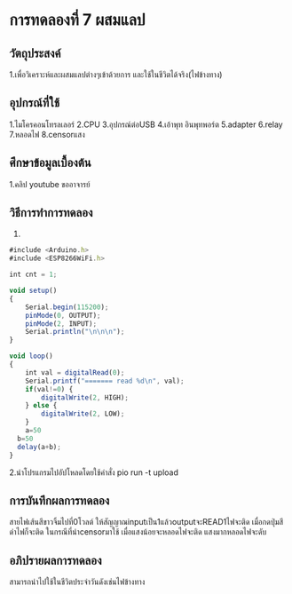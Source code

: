 # การทดลองที่ 7 ผสมแลป
## วัตถุประสงค์
1.เพื่อวิเคราะห์และผสมแลปต่างๆเข้าด้วยการ และใช้ในชีวิตได้จริง(ไฟข้างทาง)

## อุปกรณ์ที่ใช้
1.ไมโครคอนโทรลเลอร์
2.CPU
3.อุปกรณ์ต่อUSB
4.เอ้าพุท อินพุทพอร์ต
5.adapter
6.relay
7.หลอดไฟ
8.censorแสง

## ศึกษาข้อมูลเบื้องต้น
1.คลิป youtube ขออาจารย์

## วิธีการทำการทดลอง
1.
```javascript
#include <Arduino.h>
#include <ESP8266WiFi.h>

int cnt = 1;

void setup()
{
	Serial.begin(115200);
	pinMode(0, OUTPUT);
	pinMode(2, INPUT);
	Serial.println("\n\n\n");
}

void loop()
{
	int val = digitalRead(0);
	Serial.printf("======= read %d\n", val);
	if(val!=0) {
		digitalWrite(2, HIGH);
	} else {
		digitalWrite(2, LOW);
	}
	a=50
  b=50
  delay(a+b);
}
```
2.นำโปรแกรมไปอัปโหลดโดยใช้คำสั่ง pio run -t upload

## การบันทึกผลการทดลอง
สายไฟเส้นสีขาวจิ้มไปที่0โวลต์ ให้สัญญาณinputเป็น1แล้วoutputจะREAD1ไฟจะติด
เมื่อกดปุ่มสีดำไฟก็จะติด
ในกรณีที่นำcensorมาใช้ เมื่อแสงน้อยจะหลอดไฟจะติด แสงมากหลอดไฟจะดับ

## อภิปรายผลการทดลอง
สามารถนำไปใช้ในชีวิตประจำวันดังเช่นไฟข้างทาง



